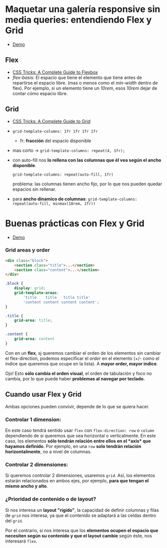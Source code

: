 # **Maquetar una galería responsive sin media queries: entendiendo Flex y Grid**

- [Demo](https://codelytv.github.io/css-layouts-best-practises-course/2-1-responsive-flex/)

## Flex

- [CSS Tricks: A Complete Guide to Flexbox](https://css-tricks.com/snippets/css/a-guide-to-flexbox/)
- *flex-basis:* El espacio que tiene el elemento que tiene antes de repartirse el espacio libre. (mas o menos como el *min-width* dentro de flex). Por ejemplo, si un elemento tiene un *10rem*, esos *10rem* dejar de contar cómo espacio libre.

## Grid

- [CSS Tricks: A Complete Guide to Grid](https://css-tricks.com/snippets/css/complete-guide-grid/)

- `grid-template-columns: 1fr 1fr 1fr 1fr`

  - fr: **fracción** del espacio disponible

- mas corto → `grid-template-columns: repeat(4, 1fr);`

- con auto-fill nos **lo rellena con las columnas que él vea según el ancho disponible**.

  `grid-template-columns: repeat(auto-fill, 1fr)`

  problema: las columnas tienen ancho fijo, por lo que nos pueden quedar espacios sin rellenar.

- para **ancho dinamico de columnas**: `grid-template-columns: repeat(auto-fill, minmax(18rem, 1fr))`

# Buenas prácticas con Flex y Grid

- [Demo](https://codelytv.github.io/css-layouts-best-practises-course/3-1-grid-areas-order/)

### Grid areas y order

```html
<div class="block">
	<section class="title">...</section>
	<section class="content">...</section>
</div>

```

```css
.block {
	display: grid;
	grid-template-areas:
		'title    title   title title'
		'content content content content';
}

.title {
	grid-area: title;
}

.content {
	grid-area: content
}
```



Con en un **flex**, sj queremos cambiar el orden de los elementos sin cambiar el flex-direction, podemos especificar el *order* en el elemento (+/- como el indice que queremos que ocupe en la lista). A **mayor order, mayor indice**.

Ojo! Esto **sólo cambia el orden visual**, el orden de tabulación y foco no cambia, por lo que puede haber **problemas al navegar por teclado.**

## Cuando usar Flex y Grid

Ambas opciones pueden convivir, depende de lo que se quiera hacer.

### Controlar **1 dimension**:

En este caso tendrá sentido usar `flex` con `flex-direction: row` o `column` dependiendo de si queremos que sea horizontal o verticalmente. En este caso, los elementos **sólo tendrán relación entre ellos en el \*axis\* que hayamos definido**. Por ejemplo, en una  `row` **solo tendrán relación horizontalmente**, no a nivel de columnas.

### Controlar 2 **dimensiones**:

Si queremos controlar 2 dimensiones, usaremos `grid`. Así, los elementos estarán relacionados en ambos ejes, por ejemplo, **para que tengan el mismo ancho y alto**.

### ¿Prioridad de contenido o de layout?

Si nos interesa un **layout "rígido"**, la capacidad de definir columnas y filas de `grid` nos interesa, ya que el contenido se adaptará a las celdas dentro del `grid`.

Por el contrario, si nos interesa que los **elementos ocupen el espacio que necesiten según su contenido y que el layout cambie** según éste, nos interesará `flex`.